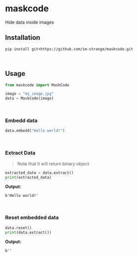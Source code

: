 # maskcode
Hide data inside images
<br>

## Installation

   ```
   pip install git+https://github.com/im-strange/maskcode.git
   ```
<br>

## Usage

   ```py
   from maskcode import MaskCode
  
   image = "my_image.jpg"
   data = MaskCode(image)

   ```
<br>

### Embedd data

  ```py
  data.embedd("Hello world!")
  ```
<br>

### Extract Data
   > Note that it will return binary object

   ```py
   extracted_data = data.extract()
   print(extracted_data)

   ```

   **Output:**

   ```
   b'Hello world!'
   ```
<br>

### Reset embedded data

   ```py
   data.reset()
   print(data.extract())
   ```

   **Output:**

   ```
   b''
   ```


